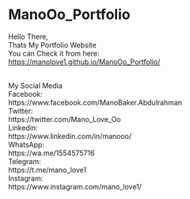 # ManoOo_Portfolio

Hello There,<br>
Thats My Portfolio Website
<br>
You can Check it from here:<br>
https://manolove1.github.io/ManoOo_Portfolio/

<br>
My Social Media<br>
Facebook:<br>
https://www.facebook.com/ManoBaker.Abdulrahman<br>
Twitter:<br>
https://twitter.com/Mano_Love_Oo<br>
Linkedin:<br>
https://www.linkedin.com/in/manooo/<br>
WhatsApp:<br>
https://wa.me/1554575716<br>
Telegram:<br>
https://t.me/mano_love1<br>
Instagram:<br>
https://www.instagram.com/mano_love1/
